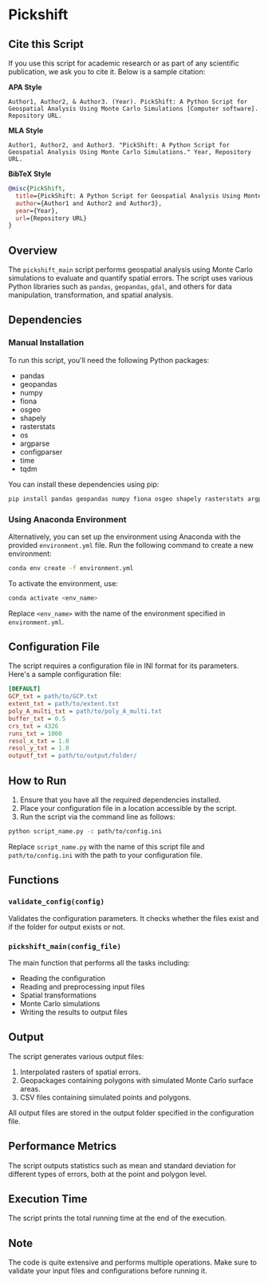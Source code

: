 # Pickshift

## Cite this Script

If you use this script for academic research or as part of any scientific publication, we ask you to cite it. Below is a sample citation:

**APA Style**

```text
Author1, Author2, & Author3. (Year). PickShift: A Python Script for Geospatial Analysis Using Monte Carlo Simulations [Computer software]. Repository URL.
```

**MLA Style**

```text
Author1, Author2, and Author3. "PickShift: A Python Script for Geospatial Analysis Using Monte Carlo Simulations." Year, Repository URL.
```

**BibTeX Style**

```bibtex
@misc{PickShift,
  title={PickShift: A Python Script for Geospatial Analysis Using Monte Carlo Simulations},
  author={Author1 and Author2 and Author3},
  year={Year},
  url={Repository URL}
}
```

## Overview

The `pickshift_main` script performs geospatial analysis using Monte Carlo simulations to evaluate and quantify spatial errors. The script uses various Python libraries such as `pandas`, `geopandas`, `gdal`, and others for data manipulation, transformation, and spatial analysis.

## Dependencies

### Manual Installation

To run this script, you'll need the following Python packages:

- pandas
- geopandas
- numpy
- fiona
- osgeo
- shapely
- rasterstats
- os
- argparse
- configparser
- time
- tqdm

You can install these dependencies using pip:

```bash
pip install pandas geopandas numpy fiona osgeo shapely rasterstats argparse configparser tqdm
```

### Using Anaconda Environment

Alternatively, you can set up the environment using Anaconda with the provided `environment.yml` file. Run the following command to create a new environment:

```bash
conda env create -f environment.yml
```

To activate the environment, use:

```bash
conda activate <env_name>
```

Replace `<env_name>` with the name of the environment specified in `environment.yml`.

## Configuration File

The script requires a configuration file in INI format for its parameters. Here's a sample configuration file:

```ini
[DEFAULT]
GCP_txt = path/to/GCP.txt
extent_txt = path/to/extent.txt
poly_A_multi_txt = path/to/poly_A_multi.txt
buffer_txt = 0.5
crs_txt = 4326
runs_txt = 1000
resol_x_txt = 1.0
resol_y_txt = 1.0
outputf_txt = path/to/output/folder/
```

## How to Run

1. Ensure that you have all the required dependencies installed.
2. Place your configuration file in a location accessible by the script.
3. Run the script via the command line as follows:

```bash
python script_name.py -c path/to/config.ini
```

Replace `script_name.py` with the name of this script file and `path/to/config.ini` with the path to your configuration file.

## Functions

### `validate_config(config)`

Validates the configuration parameters. It checks whether the files exist and if the folder for output exists or not.

### `pickshift_main(config_file)`

The main function that performs all the tasks including:

- Reading the configuration
- Reading and preprocessing input files
- Spatial transformations
- Monte Carlo simulations
- Writing the results to output files

## Output

The script generates various output files:

1. Interpolated rasters of spatial errors.
2. Geopackages containing polygons with simulated Monte Carlo surface areas.
3. CSV files containing simulated points and polygons.

All output files are stored in the output folder specified in the configuration file.

## Performance Metrics

The script outputs statistics such as mean and standard deviation for different types of errors, both at the point and polygon level.

## Execution Time

The script prints the total running time at the end of the execution.

## Note

The code is quite extensive and performs multiple operations. Make sure to validate your input files and configurations before running it.